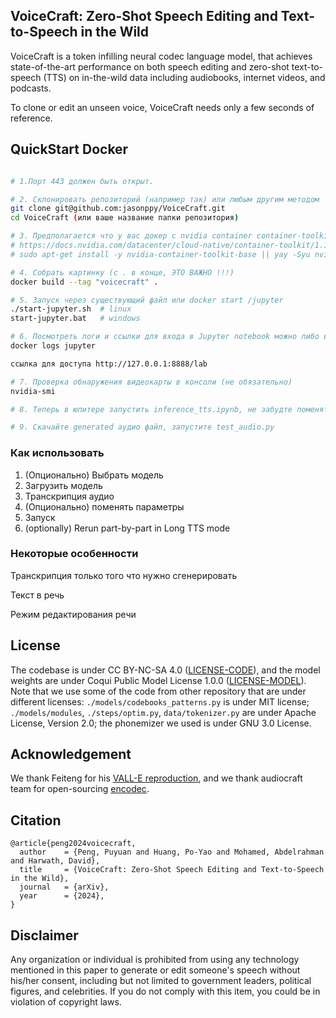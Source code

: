 ## VoiceCraft: Zero-Shot Speech Editing and Text-to-Speech in the Wild
VoiceCraft is a token infilling neural codec language model, that achieves state-of-the-art performance on both speech editing and zero-shot text-to-speech (TTS) on in-the-wild data including audiobooks, internet videos, and podcasts.

To clone or edit an unseen voice, VoiceCraft needs only a few seconds of reference.
## QuickStart Docker
```bash

# 1.Порт 443 должен быть открыт.

# 2. Склонировать репозиторий (например так) или любым другим методом
git clone git@github.com:jasonppy/VoiceCraft.git
cd VoiceCraft (или ваше название папки репозитория)

# 3. Предполагается что у вас докер с nvidia container container-toolkit (В windows он по умолчанию)
# https://docs.nvidia.com/datacenter/cloud-native/container-toolkit/1.13.5/install-guide.html
# sudo apt-get install -y nvidia-container-toolkit-base || yay -Syu nvidia-container-toolkit || echo etc...

# 4. Собрать картинку (c . в конце, ЭТО ВАЖНО !!!)
docker build --tag "voicecraft" . 

# 5. Запуск через существующий файл или docker start /jupyter
./start-jupyter.sh  # linux
start-jupyter.bat   # windows

# 6. Посмотреть логи и ссылки для входа в Jupyter notebook можно либо в Контейнере Docker Desktop или введя команду
docker logs jupyter

ссылка для доступа http://127.0.0.1:8888/lab

# 7. Проверка обнаружения видеокарты в консоли (не обязательно)
nvidia-smi

# 8. Теперь в юпитере запустить inference_tts.ipynb, не забудте поменять ядро на voicecraft (Также внутри будет скачиваться сама модель)

# 9. Скачайте generated аудио файл, запустите test_audio.py

```

### Как использовать
1. (Опционально) Выбрать модель
2. Загрузить модель
3. Транскрипция аудио
4. (Опционально) поменять параметры
5. Запуск
6. (optionally) Rerun part-by-part in Long TTS mode

### Некоторые особенности
Транскрипция только того что нужно сгенерировать

Текст в речь

Режим редактирования речи




## License
The codebase is under CC BY-NC-SA 4.0 ([LICENSE-CODE](./LICENSE-CODE)), and the model weights are under Coqui Public Model License 1.0.0 ([LICENSE-MODEL](./LICENSE-MODEL)). Note that we use some of the code from other repository that are under different licenses: `./models/codebooks_patterns.py` is under MIT license; `./models/modules`, `./steps/optim.py`, `data/tokenizer.py` are under Apache License, Version 2.0; the phonemizer we used is under GNU 3.0 License.

## Acknowledgement
We thank Feiteng for his [VALL-E reproduction](https://github.com/lifeiteng/vall-e), and we thank audiocraft team for open-sourcing [encodec](https://github.com/facebookresearch/audiocraft).

## Citation
```
@article{peng2024voicecraft,
  author    = {Peng, Puyuan and Huang, Po-Yao and Mohamed, Abdelrahman and Harwath, David},
  title     = {VoiceCraft: Zero-Shot Speech Editing and Text-to-Speech in the Wild},
  journal   = {arXiv},
  year      = {2024},
}
```

## Disclaimer
Any organization or individual is prohibited from using any technology mentioned in this paper to generate or edit someone's speech without his/her consent, including but not limited to government leaders, political figures, and celebrities. If you do not comply with this item, you could be in violation of copyright laws.

